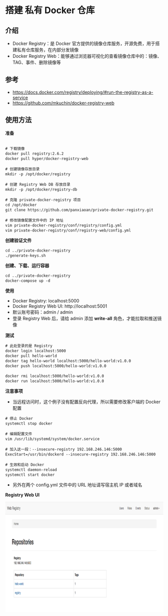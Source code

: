 # 搭建 私有 Docker 仓库

## 介绍
- Docker Registry：是 Docker 官方提供的镜像仓库服务，开源免费，用于搭建私有仓库服务，在内部分发镜像
- Docker Registry Web：能够通过浏览器可视化的查看镜像仓库中的：镜像、TAG、事件、删除镜像等

## 参考
- https://docs.docker.com/registry/deploying/#run-the-registry-as-a-service
- https://github.com/mkuchin/docker-registry-web

## 使用方法

**准备**

``` shell

# 下载镜像
docker pull registry:2.6.2
docker pull hyper/docker-registry-web

# 创建镜像存放目录
mkdir -p /opt/docker/registry

# 创建 Registry Web DB 存放目录
mkdir -p /opt/docker/registry-db

# 克隆 private-docker-registry 项目
cd /opt/docker
git clone https://github.com/panxiaoan/private-docker-registry.git

# 修改镜像配置文件中的 IP 地址
vim private-docker-registry/conf/registry/config.yml
vim private-docker-registry/conf/registry-web/config.yml

```

**创建验证文件**

``` shell
cd ../private-docker-registry
./generate-keys.sh
```

**创建、下载、运行容器**

``` shell
cd ../private-docker-registry
docker-compose up -d
```

**使用**
- Docker Registry: localhost:5000
- Docker Registry Web UI: http://localhost:5001
- 默认账号密码：admin / admin
- 登录 Registry Web 后，请给 admin 添加 **write-all** 角色，才能拉取和推送镜像

**测试**

``` shell
# 此处登录的是 Registry
docker login localhost:5000
docker pull hello-world
docker tag hello-world localhost:5000/hello-world:v1.0.0
docker push localhost:5000/hello-world:v1.0.0

docker rmi localhost:5000/hello-world:v1.0.0
docker run localhost:5000/hello-world:v1.0.0 
```

**注意事项**

- 当远程访问时，这个例子没有配置反向代理，所以需要修改客户端的 Docker 配置

``` shell
# 停止 Docker
systemctl stop docker

# 编辑配置文件
vim /usr/lib/systemd/system/docker.service

# 加入这一段：--insecure-registry 192.168.246.146:5000
ExecStart=/usr/bin/dockerd --insecure-registry 192.168.246.146:5000

# 生效和启动 Docker
systemctl daemon-reload
systemctl start docker
```

- 另外在两个 config.yml 文件中的 URL 地址请写宿主机 IP 或者域名

**Registry Web UI**

<img src="https://github.com/panxiaoan/private-docker-registry/blob/master/assets/ui.png" width="600" height="350" alt="web ui"/>


